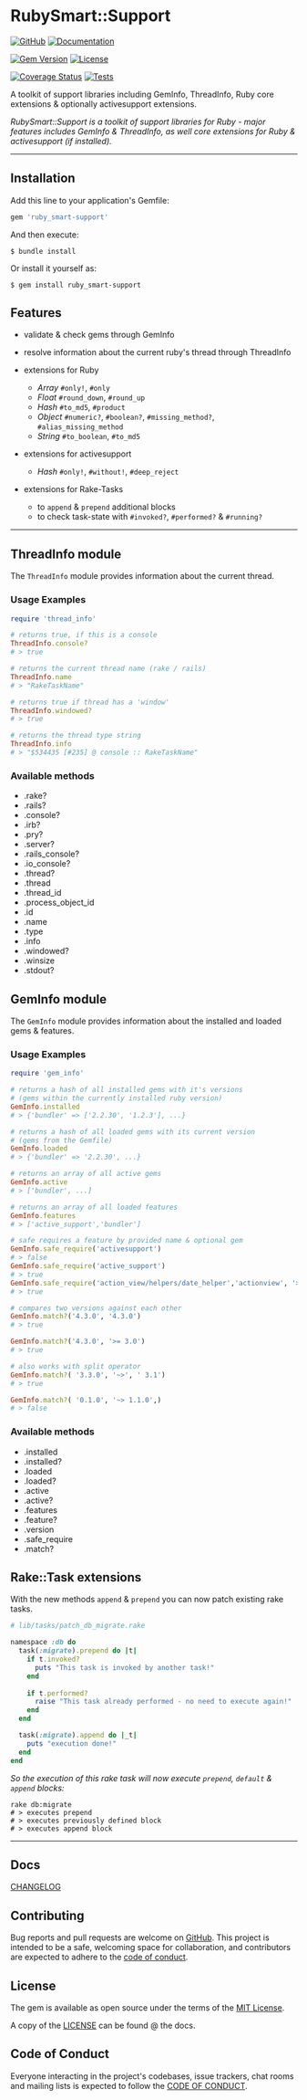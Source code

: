 # RubySmart::Support

[![GitHub](https://img.shields.io/badge/github-ruby--smart/support-blue.svg)](http://github.com/ruby-smart/support)
[![Documentation](https://img.shields.io/badge/docs-rdoc.info-blue.svg)](http://rubydoc.info/gems/ruby_smart-support)

[![Gem Version](https://badge.fury.io/rb/ruby_smart-support.svg?kill_cache=1)](https://badge.fury.io/rb/ruby_smart-support)
[![License](https://img.shields.io/github/license/ruby-smart/support)](docs/LICENSE.txt)

[![Coverage Status](https://coveralls.io/repos/github/ruby-smart/support/badge.svg?branch=main&kill_cache=1)](https://coveralls.io/github/ruby-smart/support?branch=main)
[![Tests](https://github.com/ruby-smart/support/actions/workflows/ruby.yml/badge.svg)](https://github.com/ruby-smart/support/actions/workflows/ruby.yml)

A toolkit of support libraries including GemInfo, ThreadInfo, Ruby core extensions & optionally activesupport extensions.

_RubySmart::Support is a toolkit of support libraries for Ruby - major features includes GemInfo & ThreadInfo, as well core extensions for Ruby & activesupport (if installed)._

-----

## Installation

Add this line to your application's Gemfile:

```ruby
gem 'ruby_smart-support'
```

And then execute:

    $ bundle install

Or install it yourself as:

    $ gem install ruby_smart-support

## Features
* validate & check gems through GemInfo
* resolve information about the current ruby's thread through ThreadInfo
* extensions for Ruby
  * *Array* `#only!`, `#only`
  * *Float* `#round_down`, `#round_up`
  * *Hash* `#to_md5`, `#product`
  * *Object* `#numeric?`, `#boolean?`, `#missing_method?`, `#alias_missing_method`
  * *String* `#to_boolean`, `#to_md5`

* extensions for activesupport
  * *Hash* `#only!`, `#without!`, `#deep_reject`

* extensions for Rake-Tasks
  * to `append` & `prepend` additional blocks
  * to check task-state with `#invoked?`, `#performed?` & `#running?`




-----

## ThreadInfo module

The `ThreadInfo` module provides information about the current thread.

### Usage Examples

```ruby
require 'thread_info'

# returns true, if this is a console
ThreadInfo.console?
# > true

# returns the current thread name (rake / rails)
ThreadInfo.name
# > "RakeTaskName"

# returns true if thread has a 'window'
ThreadInfo.windowed?
# > true

# returns the thread type string
ThreadInfo.info
# > "$534435 [#235] @ console :: RakeTaskName"
```

### Available methods
* .rake?
* .rails?
* .console?
* .irb?
* .pry?
* .server?
* .rails_console?
* .io_console?
* .thread?
* .thread
* .thread_id
* .process_object_id
* .id
* .name
* .type
* .info
* .windowed?
* .winsize
* .stdout?

## GemInfo module

The `GemInfo` module provides information about the installed and loaded gems & features.

### Usage Examples

```ruby
require 'gem_info'

# returns a hash of all installed gems with it's versions
# (gems within the currently installed ruby version)
GemInfo.installed
# > {'bundler' => ['2.2.30', '1.2.3'], ...}

# returns a hash of all loaded gems with its current version
# (gems from the Gemfile)
GemInfo.loaded
# > {'bundler' => '2.2.30', ...}

# returns an array of all active gems
GemInfo.active
# > ['bundler', ...]

# returns an array of all loaded features
GemInfo.features
# > ['active_support','bundler']

# safe requires a feature by provided name & optional gem
GemInfo.safe_require('activesupport')
# > false
GemInfo.safe_require('active_support')
# > true
GemInfo.safe_require('action_view/helpers/date_helper','actionview', '> 0.1.0')
# > true

# compares two versions against each other
GemInfo.match?('4.3.0', '4.3.0')
# > true

GemInfo.match?('4.3.0', '>= 3.0')
# > true

# also works with split operator
GemInfo.match?( '3.3.0', '~>', ' 3.1')
# > true

GemInfo.match?( '0.1.0', '~> 1.1.0',)
# > false
```

### Available methods
* .installed
* .installed?
* .loaded
* .loaded?
* .active
* .active?
* .features
* .feature?
* .version
* .safe_require
* .match?

## Rake::Task extensions

With the new methods `append` & `prepend` you can now patch existing rake tasks.

```ruby
# lib/tasks/patch_db_migrate.rake

namespace :db do
  task(:migrate).prepend do |t|
    if t.invoked?
      puts "This task is invoked by another task!"
    end
    
    if t.performed?
      raise "This task already performed - no need to execute again!"
    end
  end

  task(:migrate).append do |_t|
    puts "execution done!"
  end
end
```

_So the execution of this rake task will now execute `prepend`, `default` & `append` blocks:_
```shell
rake db:migrate
# > executes prepend
# > executes previously defined block
# > executes append block
```

-----

## Docs

[CHANGELOG](docs/CHANGELOG.md)

## Contributing

Bug reports and pull requests are welcome on [GitHub](https://github.com/ruby-smart/support).
This project is intended to be a safe, welcoming space for collaboration, and contributors are expected to adhere to the [code of conduct](docs/CODE_OF_CONDUCT.md).

## License

The gem is available as open source under the terms of the [MIT License](https://opensource.org/licenses/MIT).

A copy of the [LICENSE](docs/LICENSE.txt) can be found @ the docs.

## Code of Conduct

Everyone interacting in the project's codebases, issue trackers, chat rooms and mailing lists is expected to follow the [CODE OF CONDUCT](docs/CODE_OF_CONDUCT.md).
